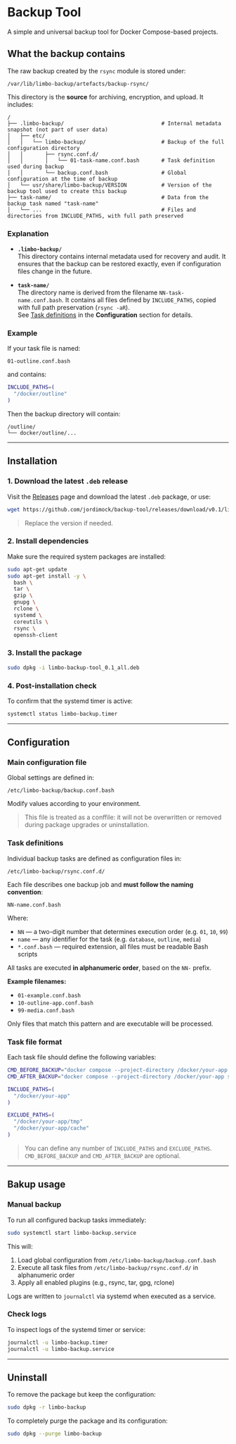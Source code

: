 # Backup Tool

A simple and universal backup tool for Docker Compose-based projects.

## What the backup contains

The raw backup created by the `rsync` module is stored under:

```
/var/lib/limbo-backup/artefacts/backup-rsync/
```

This directory is the **source** for archiving, encryption, and upload. It includes:

```
/
├── .limbo-backup/                               # Internal metadata snapshot (not part of user data)
│   ├── etc/
│   │   └── limbo-backup/                        # Backup of the full configuration directory
│   │       ├── rsync.conf.d/
│   │       │   └── 01-task-name.conf.bash       # Task definition used during backup
│   │       └── backup.conf.bash                 # Global configuration at the time of backup
│   └── usr/share/limbo-backup/VERSION           # Version of the backup tool used to create this backup
├── task-name/                                   # Data from the backup task named "task-name"
│   └── ...                                      # Files and directories from INCLUDE_PATHS, with full path preserved
```

### Explanation

- **`.limbo-backup/`**  
  This directory contains internal metadata used for recovery and audit. It ensures that the backup can be restored exactly, even if configuration files change in the future.

- **`task-name/`**  
  The directory name is derived from the filename `NN-task-name.conf.bash`. It contains all files defined by `INCLUDE_PATHS`, copied with full path preservation (`rsync -aR`).  
  See [Task definitions](#task-definitions) in the **Configuration** section for details.


### Example

If your task file is named:

```
01-outline.conf.bash
```

and contains:

```bash
INCLUDE_PATHS=(
  "/docker/outline"
)
```

Then the backup directory will contain:

```
/outline/
└── docker/outline/...
```

--- 

## Installation

### 1. Download the latest `.deb` release

Visit the [Releases](https://github.com/jordimock/backup-tool/releases) page and download the latest `.deb` package, or use:

```bash
wget https://github.com/jordimock/backup-tool/releases/download/v0.1/limbo-backup-tool_0.1_all.deb
```

> Replace the version if needed.

### 2. Install dependencies

Make sure the required system packages are installed:

```bash
sudo apt-get update
sudo apt-get install -y \
  bash \
  tar \
  gzip \
  gnupg \
  rclone \
  systemd \
  coreutils \
  rsync \
  openssh-client
```

### 3. Install the package

```bash
sudo dpkg -i limbo-backup-tool_0.1_all.deb
```

### 4. Post-installation check

To confirm that the systemd timer is active:

```bash
systemctl status limbo-backup.timer
```

---

## Configuration

### Main configuration file

Global settings are defined in:

```
/etc/limbo-backup/backup.conf.bash
```

Modify values according to your environment.

> This file is treated as a conffile: it will not be overwritten or removed during package upgrades or uninstallation.


### Task definitions

Individual backup tasks are defined as configuration files in:

```
/etc/limbo-backup/rsync.conf.d/
```

Each file describes one backup job and **must follow the naming convention**:

```
NN-name.conf.bash
```

Where:

- `NN` — a two-digit number that determines execution order (e.g. `01`, `10`, `99`)
- `name` — any identifier for the task (e.g. `database`, `outline`, `media`)
- `*.conf.bash` — required extension, all files must be readable Bash scripts

All tasks are executed **in alphanumeric order**, based on the `NN-` prefix.

**Example filenames:**

- `01-example.conf.bash`
- `10-outline-app.conf.bash`
- `99-media.conf.bash`

Only files that match this pattern and are executable will be processed.

### Task file format

Each task file should define the following variables:

```bash
CMD_BEFORE_BACKUP="docker compose --project-directory /docker/your-app stop"
CMD_AFTER_BACKUP="docker compose --project-directory /docker/your-app start"

INCLUDE_PATHS=(
  "/docker/your-app"
)

EXCLUDE_PATHS=(
  "/docker/your-app/tmp"
  "/docker/your-app/cache"
)
```

> You can define any number of `INCLUDE_PATHS` and `EXCLUDE_PATHS`.  
> `CMD_BEFORE_BACKUP` and `CMD_AFTER_BACKUP` are optional.

---

## Bakup usage

### Manual backup

To run all configured backup tasks immediately:

```bash
sudo systemctl start limbo-backup.service
```

This will:

1. Load global configuration from `/etc/limbo-backup/backup.conf.bash`
2. Execute all task files from `/etc/limbo-backup/rsync.conf.d/` in alphanumeric order
3. Apply all enabled plugins (e.g., rsync, tar, gpg, rclone)

Logs are written to `journalctl` via systemd when executed as a service.


### Check logs

To inspect logs of the systemd timer or service:

```bash
journalctl -u limbo-backup.timer
journalctl -u limbo-backup.service
```

---

## Uninstall

To remove the package but keep the configuration:

```bash
sudo dpkg -r limbo-backup
```

To completely purge the package and its configuration:

```bash
sudo dpkg --purge limbo-backup
```
